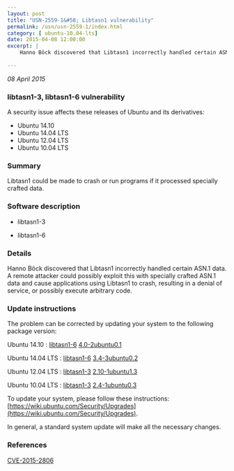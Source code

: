 ```yaml
---
layout: post
title: "USN-2559-1&#58; Libtasn1 vulnerability"
permalink: /usn/usn-2559-1/index.html
category: [ ubuntu-10.04-lts]
date: 2015-04-08 12:00:00
excerpt: |
    Hanno Böck discovered that Libtasn1 incorrectly handled certain ASN.1 data. A remote attacker could possibly exploit this with specially crafted ASN.1 data and cause applications using Libtasn1 to crash, resulting in a denial of service, or possibly execute arbitrary code. 
    
--- 
```

 
 

*08 April 2015*

### libtasn1-3, libtasn1-6 vulnerability

A security issue affects these releases of Ubuntu and its derivatives:

* Ubuntu 14.10
* Ubuntu 14.04 LTS
* Ubuntu 12.04 LTS
* Ubuntu 10.04 LTS

### Summary

Libtasn1 could be made to crash or run programs if it processed specially crafted data. 

### Software description

* libtasn1-3 

* libtasn1-6 

### Details

Hanno Böck discovered that Libtasn1 incorrectly handled certain ASN.1 data. A remote attacker could possibly exploit this with specially crafted ASN.1 data and cause applications using Libtasn1 to crash, resulting in a denial of service, or possibly execute arbitrary code. 

### Update instructions

The problem can be corrected by updating your system to the following package version:

Ubuntu 14.10
 : [libtasn1-6](https://launchpad.net/ubuntu/+source/libtasn1-6) <span> [4.0-2ubuntu0.1](https://launchpad.net/ubuntu/+source/libtasn1-6/4.0-2ubuntu0.1) </span> 

Ubuntu 14.04 LTS
 : [libtasn1-6](https://launchpad.net/ubuntu/+source/libtasn1-6) <span> [3.4-3ubuntu0.2](https://launchpad.net/ubuntu/+source/libtasn1-6/3.4-3ubuntu0.2) </span> 

Ubuntu 12.04 LTS
 : [libtasn1-3](https://launchpad.net/ubuntu/+source/libtasn1-3) <span> [2.10-1ubuntu1.3](https://launchpad.net/ubuntu/+source/libtasn1-3/2.10-1ubuntu1.3) </span> 

Ubuntu 10.04 LTS
 : [libtasn1-3](https://launchpad.net/ubuntu/+source/libtasn1-3) <span> [2.4-1ubuntu0.3](https://launchpad.net/ubuntu/+source/libtasn1-3/2.4-1ubuntu0.3) </span> 

To update your system, please follow these instructions: [https://wiki.ubuntu.com/Security/Upgrades](https://wiki.ubuntu.com/Security/Upgrades).

In general, a standard system update will make all the necessary changes. 

### References

 
 [CVE-2015-2806](http://people.ubuntu.com/~ubuntu-security/cve/CVE-2015-2806)
 

